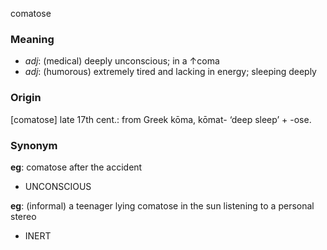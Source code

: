 comatose
### Meaning
+ _adj_: (medical) deeply unconscious; in a ↑coma
+ _adj_: (humorous) extremely tired and lacking in energy; sleeping deeply

### Origin

[comatose] late 17th cent.: from Greek kōma, kōmat- ‘deep sleep’ + -ose.

### Synonym

__eg__: comatose after the accident

+ UNCONSCIOUS

__eg__: (informal) a teenager lying comatose in the sun listening to a personal stereo

+ INERT


